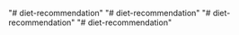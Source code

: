 "# diet-recommendation" 
"# diet-recommendation" 
"# diet-recommendation" 
"# diet-recommendation" 
